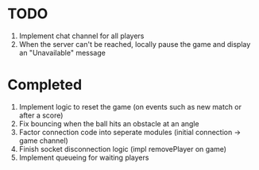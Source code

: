 TODO
====
1. Implement chat channel for all players
2. When the server can't be reached, locally pause the game and display an "Unavailable" message

Completed
=========
1. Implement logic to reset the game (on events such as new match or after a score)
1. Fix bouncing when the ball hits an obstacle at an angle 
1. Factor connection code into seperate modules (initial connection -> game channel)
1. Finish socket disconnection logic (impl removePlayer on game)
1. Implement queueing for waiting players